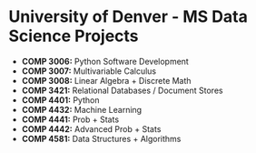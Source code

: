 # University of Denver - MS Data Science Projects
- __COMP 3006:__ Python Software Development
- __COMP 3007:__ Multivariable Calculus
- __COMP 3008:__ Linear Algebra + Discrete Math
- __COMP 3421:__ Relational Databases / Document Stores
- __COMP 4401:__ Python
- __COMP 4432:__ Machine Learning
- __COMP 4441:__ Prob + Stats
- __COMP 4442:__ Advanced Prob + Stats
- __COMP 4581:__ Data Structures + Algorithms
